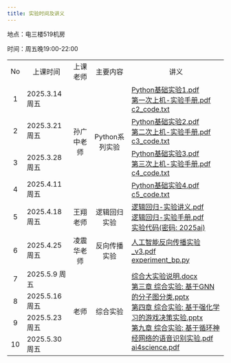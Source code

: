 ```yaml
---
title: 实验时间及讲义
---
```


地点：电三楼519机房

时间：周五晚19:00-22:00

<table>
  <tbody>
    <tr>
      <td align="center">No</td>
      <td align="center">上课时间</td>
      <td align="center">上课老师</td>
      <td align="center">主要内容</td>
      <td align="center">讲义</td>
    </tr>
    <tr>
      <td align="center">1</td>
      <td>2025.3.14 周五</td>
      <td rowspan="4" align="center">孙广中老师</td>
      <td rowspan="4" align="center">Python系列实验</td>
      <td rowspan="1">
        <a href="./Python基础实验1.pdf">Python基础实验1.pdf</a><br />
        <a href="./第一次上机-实验手册.pdf">第一次上机-实验手册.pdf</a><br />
        <a href="./c2_code.txt">c2_code.txt</a>
      </td>
    </tr>
        <tr>
      <td align="center">2</td>
      <td>2025.3.21 周五</td>
      <td rowspan="1">
        <a href="./Python基础实验2.pdf">Python基础实验2.pdf</a><br />
        <a href="./第二次上机-实验手册.pdf">第二次上机-实验手册.pdf</a><br />
        <a href="./c3_code.txt">c3_code.txt</a>
      </td>
    </tr>
    <tr>
      <td align="center">3</td>
      <td>2025.3.28 周五</td>
      <td rowspan="1">
        <a href="./Python基础实验3.pdf">Python基础实验3.pdf</a><br />
        <a href="./第三次上机-实验手册.pdf">第三次上机-实验手册.pdf</a><br />
        <a href="./c4_code.txt">c4_code.txt</a>
      </td>
    </tr>
    <tr>
      <td align="center">4</td>
      <td>2025.4.11 周五</td>
      <td rowspan="1">
        <a href="./Python基础实验4.pdf">Python基础实验4.pdf</a><br />
        <a href="./c5_code.txt">c5_code.txt</a>
      </td>
    </tr>
    <tr>
      <td align="center">5</td>
      <td>2025.4.18 周五</td>
      <td rowspan="1" align="center">王翔老师</td>
      <td rowspan="1" align="center">逻辑回归实验</td>
      <td rowspan="1">
        <a href="./逻辑回归-实验讲义.pdf">逻辑回归-实验讲义.pdf</a><br />
        <a href="./逻辑回归-实验手册.pdf">逻辑回归-实验手册.pdf</a><br />
        <a href="https://rec.ustc.edu.cn/share/8a7422b0-1b55-11f0-bb7e-93be71f85b5a">实验代码(密码: 2025ai)</a>
      </td>
    </tr>
    <tr>
      <td align="center">6</td>
      <td>2025.4.25 周五</td>
      <td rowspan="1" align="center">凌震华老师</td>
      <td rowspan="1" align="center">反向传播实验</td>
      <td rowspan="1">
        <a href="./人工智能反向传播实验_v3.pdf">人工智能反向传播实验_v3.pdf</a><br />
        <a href="./experiment_bp.py">experiment_bp.py</a>
      </td>
    </tr>
    <tr>
      <td align="center">7</td>
      <td>2025.5.9 周五</td>
      <td rowspan="4" align="center">老师</td>
      <td rowspan="4" align="center">综合实验</td>
      <td rowspan="4">
        <a href="./综合大实验说明.docx">综合大实验说明.docx</a><br />
        <a href="./第三章 综合实验: 基于GNN的分子图分类.pptx">第三章 综合实验: 基于GNN的分子图分类.pptx</a><br />
        <a href="./第四章 综合实验: 基于强化学习的游戏决策实验.pptx">第四章 综合实验: 基于强化学习的游戏决策实验.pptx</a><br />
        <a href="./第九章 综合实验: 基于循环神经网络的语音识别实验.pdf">第九章 综合实验: 基于循环神经网络的语音识别实验.pdf</a><br />
        <a href="./ai4science.pdf">ai4science.pdf</a><br />
      </td>
    </tr>
    <tr>
      <td align="center">8</td>
      <td>2025.5.16 周五</td>
    </tr>
    <tr>
      <td align="center">9</td>
      <td>2025.5.23 周五</td>
    </tr>
    <tr>
      <td align="center">10</td>
      <td>2025.5.30 周五</td>
    </tr>

  </tbody>
</table>
